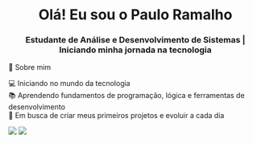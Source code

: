 <h1 align="center">Olá! Eu sou o Paulo Ramalho</h1>
<h3 align="center">Estudante de Análise e Desenvolvimento de Sistemas | Iniciando minha jornada na tecnologia</h3>
📌 Sobre mim  

💻 Iniciando no mundo da tecnologia   
📚 Aprendendo fundamentos de programação, lógica e ferramentas de desenvolvimento  
🚀 Em busca de criar meus primeiros projetos e evoluir a cada dia  
<div> 
  <a href = "mailto:paulobsasmdz@outlook.com"><img src="https://img.shields.io/badge/-Gmail-%23333?style=for-the-badge&logo=gmail&logoColor=white" target="_blank"></a>
  <a href="https://www.linkedin.com/in/paulo-ramalho-23673b37a/" target="_blank"><img src="https://img.shields.io/badge/-LinkedIn-%230077B5?style=for-the-badge&logo=linkedin&logoColor=white" target="_blank"></a> 
  
</div>
